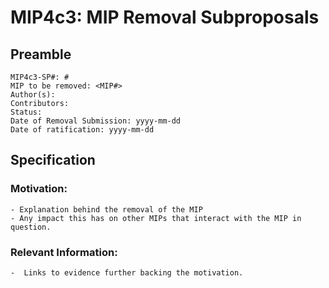 # MIP4c3: MIP Removal Subproposals 

## Preamble
```
MIP4c3-SP#: #
MIP to be removed: <MIP#>
Author(s):
Contributors:
Status:
Date of Removal Submission: yyyy-mm-dd
Date of ratification: yyyy-mm-dd
```
## Specification
    
### Motivation:
    - Explanation behind the removal of the MIP
    - Any impact this has on other MIPs that interact with the MIP in question. 

### Relevant Information:
	-  Links to evidence further backing the motivation.